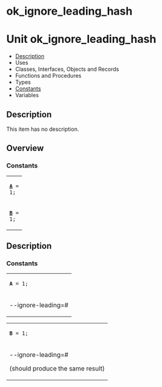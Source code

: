 # ok\_ignore\_leading\_hash


# Unit ok\_ignore\_leading\_hash

- [Description](#PasDoc-Description)
- Uses
- Classes, Interfaces, Objects and Records
- Functions and Procedures
- Types
- [Constants](#PasDoc-Constants)
- Variables

<span id="PasDoc-Description"/>

## Description
This item has no description.

<span id="PasDoc-Uses"/>

## Overview

### Constants
<span id="PasDoc-Constants"/>


<table>
<tr>

<td>

<code><strong><a href="ok_ignore_leading_hash.md#A">A</a></strong> = 1;</code>
</td>
</tr>
<tr>

<td>

<code><strong><a href="ok_ignore_leading_hash.md#B">B</a></strong> = 1;</code>
</td>
</tr>
</table>

## Description

### Constants

<table>
<tr>

<td>

<span id="A"/><code><strong>A</strong> = 1;</code>
</td>
</tr>
<tr><td colspan="1">

--ignore-leading=#

</td></tr>
</table>

<table>
<tr>

<td>

<span id="B"/><code><strong>B</strong> = 1;</code>
</td>
</tr>
<tr><td colspan="1">

--ignore-leading=#

(should produce the same result)

</td></tr>
</table>
